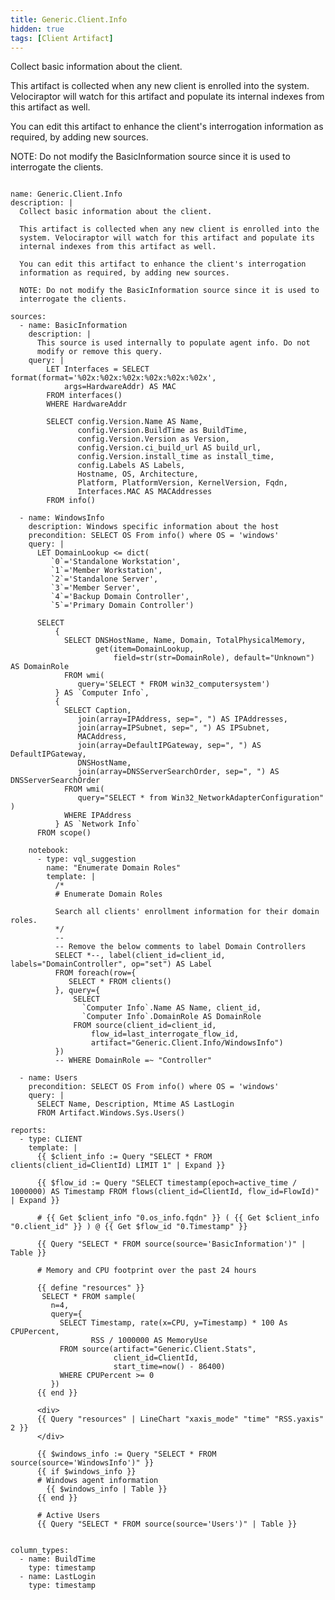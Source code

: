```yaml
---
title: Generic.Client.Info
hidden: true
tags: [Client Artifact]
---
```


Collect basic information about the client.

This artifact is collected when any new client is enrolled into the
system. Velociraptor will watch for this artifact and populate its
internal indexes from this artifact as well.

You can edit this artifact to enhance the client's interrogation
information as required, by adding new sources.

NOTE: Do not modify the BasicInformation source since it is used to
interrogate the clients.


<pre><code class="language-yaml">
name: Generic.Client.Info
description: |
  Collect basic information about the client.

  This artifact is collected when any new client is enrolled into the
  system. Velociraptor will watch for this artifact and populate its
  internal indexes from this artifact as well.

  You can edit this artifact to enhance the client&#x27;s interrogation
  information as required, by adding new sources.

  NOTE: Do not modify the BasicInformation source since it is used to
  interrogate the clients.

sources:
  - name: BasicInformation
    description: |
      This source is used internally to populate agent info. Do not
      modify or remove this query.
    query: |
        LET Interfaces = SELECT format(format=&#x27;%02x:%02x:%02x:%02x:%02x:%02x&#x27;,
            args=HardwareAddr) AS MAC
        FROM interfaces()
        WHERE HardwareAddr

        SELECT config.Version.Name AS Name,
               config.Version.BuildTime as BuildTime,
               config.Version.Version as Version,
               config.Version.ci_build_url AS build_url,
               config.Version.install_time as install_time,
               config.Labels AS Labels,
               Hostname, OS, Architecture,
               Platform, PlatformVersion, KernelVersion, Fqdn,
               Interfaces.MAC AS MACAddresses
        FROM info()

  - name: WindowsInfo
    description: Windows specific information about the host
    precondition: SELECT OS From info() where OS = &#x27;windows&#x27;
    query: |
      LET DomainLookup &lt;= dict(
         `0`=&#x27;Standalone Workstation&#x27;,
         `1`=&#x27;Member Workstation&#x27;,
         `2`=&#x27;Standalone Server&#x27;,
         `3`=&#x27;Member Server&#x27;,
         `4`=&#x27;Backup Domain Controller&#x27;,
         `5`=&#x27;Primary Domain Controller&#x27;)

      SELECT
          {
            SELECT DNSHostName, Name, Domain, TotalPhysicalMemory,
                   get(item=DomainLookup,
                       field=str(str=DomainRole), default=&quot;Unknown&quot;) AS DomainRole
            FROM wmi(
               query=&#x27;SELECT * FROM win32_computersystem&#x27;)
          } AS `Computer Info`,
          {
            SELECT Caption,
               join(array=IPAddress, sep=&quot;, &quot;) AS IPAddresses,
               join(array=IPSubnet, sep=&quot;, &quot;) AS IPSubnet,
               MACAddress,
               join(array=DefaultIPGateway, sep=&quot;, &quot;) AS DefaultIPGateway,
               DNSHostName,
               join(array=DNSServerSearchOrder, sep=&quot;, &quot;) AS DNSServerSearchOrder
            FROM wmi(
               query=&quot;SELECT * from Win32_NetworkAdapterConfiguration&quot; )
            WHERE IPAddress
          } AS `Network Info`
      FROM scope()

    notebook:
      - type: vql_suggestion
        name: &quot;Enumerate Domain Roles&quot;
        template: |
          /*
          # Enumerate Domain Roles

          Search all clients&#x27; enrollment information for their domain roles.
          */
          --
          -- Remove the below comments to label Domain Controllers
          SELECT *--, label(client_id=client_id, labels=&quot;DomainController&quot;, op=&quot;set&quot;) AS Label
          FROM foreach(row={
             SELECT * FROM clients()
          }, query={
              SELECT
                `Computer Info`.Name AS Name, client_id,
                `Computer Info`.DomainRole AS DomainRole
              FROM source(client_id=client_id,
                  flow_id=last_interrogate_flow_id,
                  artifact=&quot;Generic.Client.Info/WindowsInfo&quot;)
          })
          -- WHERE DomainRole =~ &quot;Controller&quot;

  - name: Users
    precondition: SELECT OS From info() where OS = &#x27;windows&#x27;
    query: |
      SELECT Name, Description, Mtime AS LastLogin
      FROM Artifact.Windows.Sys.Users()

reports:
  - type: CLIENT
    template: |
      {{ $client_info := Query &quot;SELECT * FROM clients(client_id=ClientId) LIMIT 1&quot; | Expand }}

      {{ $flow_id := Query &quot;SELECT timestamp(epoch=active_time / 1000000) AS Timestamp FROM flows(client_id=ClientId, flow_id=FlowId)&quot; | Expand }}

      # {{ Get $client_info &quot;0.os_info.fqdn&quot; }} ( {{ Get $client_info &quot;0.client_id&quot; }} ) @ {{ Get $flow_id &quot;0.Timestamp&quot; }}

      {{ Query &quot;SELECT * FROM source(source=&#x27;BasicInformation&#x27;)&quot; | Table }}

      # Memory and CPU footprint over the past 24 hours

      {{ define &quot;resources&quot; }}
       SELECT * FROM sample(
         n=4,
         query={
           SELECT Timestamp, rate(x=CPU, y=Timestamp) * 100 As CPUPercent,
                  RSS / 1000000 AS MemoryUse
           FROM source(artifact=&quot;Generic.Client.Stats&quot;,
                       client_id=ClientId,
                       start_time=now() - 86400)
           WHERE CPUPercent &gt;= 0
         })
      {{ end }}

      &lt;div&gt;
      {{ Query &quot;resources&quot; | LineChart &quot;xaxis_mode&quot; &quot;time&quot; &quot;RSS.yaxis&quot; 2 }}
      &lt;/div&gt;

      {{ $windows_info := Query &quot;SELECT * FROM source(source=&#x27;WindowsInfo&#x27;)&quot; }}
      {{ if $windows_info }}
      # Windows agent information
        {{ $windows_info | Table }}
      {{ end }}

      # Active Users
      {{ Query &quot;SELECT * FROM source(source=&#x27;Users&#x27;)&quot; | Table }}


column_types:
  - name: BuildTime
    type: timestamp
  - name: LastLogin
    type: timestamp

</code></pre>

